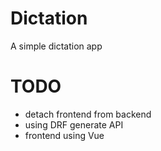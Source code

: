 # Dictation
A simple dictation app 

# TODO
* detach frontend from backend
* using DRF generate API
* frontend using Vue

